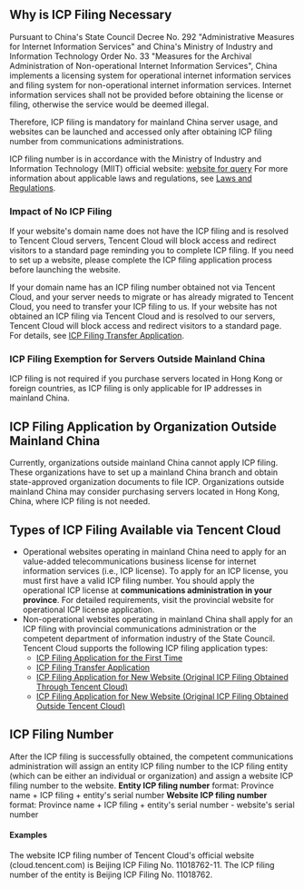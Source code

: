 ## Why is ICP Filing Necessary

Pursuant to China's State Council Decree No. 292 "Administrative Measures for Internet Information Services" and China's Ministry of Industry and Information Technology Order No. 33 "Measures for the Archival Administration of Non-operational Internet Information Services", China implements a licensing system for operational internet information services and filing system for non-operational internet information services. Internet information services shall not be provided before obtaining the license or filing, otherwise the service would be deemed illegal.

Therefore, ICP filing is mandatory for mainland China server usage, and websites can be launched and accessed only after obtaining ICP filing number from communications administrations.

ICP filing number is in accordance with the Ministry of Industry and Information Technology (MIIT) official website: [website for query](http://www.miitbeian.gov.cn/publish/query/indexFirst.action)
For more information about applicable laws and regulations, see [Laws and Regulations](http://www.miitbeian.gov.cn/state/outPortal/moreCodex.action?fileDownLoadInfo.fileType=0).

### Impact of No ICP Filing

If your website's domain name does not have the ICP filing and is resolved to Tencent Cloud servers, Tencent Cloud will block access and redirect visitors to a standard page reminding you to complete ICP filing. If you need to set up a website, please complete the ICP filing application process before launching the website.

If your domain name has an ICP filing number obtained not via Tencent Cloud, and your server needs to migrate or has already migrated to Tencent Cloud, you need to transfer your ICP filing to us. If your website has not obtained an ICP filing via Tencent Cloud and is resolved to our servers, Tencent Cloud will block access and redirect visitors to a standard page. For details, see [ICP Filing Transfer Application](https://cloud.tencent.com/document/product/243/19024).


### ICP Filing Exemption for Servers Outside Mainland China

ICP filing is not required if you purchase servers located in Hong Kong or foreign countries, as ICP filing is only applicable for IP addresses in mainland China.

## ICP Filing Application by Organization Outside Mainland China

Currently, organizations outside mainland China cannot apply ICP filing. These organizations have to set up a mainland China branch and obtain state-approved organization documents to file ICP. Organizations outside mainland China may consider purchasing servers located in Hong Kong, China, where ICP filing is not needed.

## Types of ICP Filing Available via Tencent Cloud

- Operational websites operating in mainland China need to apply for an value-added telecommunications business license for internet information services (i.e., ICP license). To apply for an ICP license, you must first have a valid ICP filing number. You should apply the operational ICP license at **communications administration in your province**.  For detailed requirements, visit the provincial website for operational ICP license application.
- Non-operational websites operating in mainland China shall apply for an ICP filing with provincial communications administration or the competent department of information industry of the State Council. Tencent Cloud supports the following ICP filing application types:
  - [ICP Filing Application for the First Time](https://cloud.tencent.com/document/product/243/18958)
  - [ICP Filing Transfer Application](https://cloud.tencent.com/document/product/243/19024)
  - [ICP Filing Application for New Website (Original ICP Filing Obtained Through Tencent Cloud)](https://cloud.tencent.com/document/product/243/19148)
  - [ICP Filing Application for New Website (Original ICP Filing Obtained Outside Tencent Cloud)](https://cloud.tencent.com/document/product/243/19147)

## ICP Filing Number

After the ICP filing is successfully obtained, the competent communications administration will assign an entity ICP filing number to the ICP filing entity (which can be either an individual or organization) and assign a website ICP filing number to the website.
**Entity ICP filing number** format: Province name + ICP filing + entity's serial number
**Website ICP filing number** format: Province name + ICP filing + entity's serial number - website's serial number

#### Examples

The website ICP filing number of Tencent Cloud's official website (cloud.tencent.com) is Beijing ICP Filing No. 11018762-11.
The ICP filing number of the entity is Beijing ICP Filing No. 11018762.
